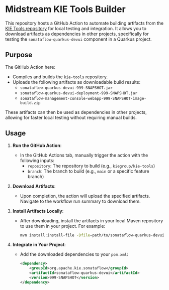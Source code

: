 # Midstream KIE Tools Builder

This repository hosts a GitHub Action to automate building artifacts from the [KIE Tools repository](https://github.com/kiegroup/kie-tools) for local testing and integration. It allows you to download artifacts as dependencies in other projects, specifically for testing the `sonataflow-quarkus-devui` component in a Quarkus project.

## Purpose

The GitHub Action here:
- Compiles and builds the `kie-tools` repository.
- Uploads the following artifacts as downloadable build results:
  - `sonataflow-quarkus-devui-999-SNAPSHOT.jar`
  - `sonataflow-quarkus-devui-deployment-999-SNAPSHOT.jar`
  - `sonataflow-management-console-webapp-999-SNAPSHOT-image-build.zip`

These artifacts can then be used as dependencies in other projects, allowing for faster local testing without requiring manual builds.

## Usage

1. **Run the GitHub Action**:
   - In the GitHub Actions tab, manually trigger the action with the following inputs:
     - `repository`: The repository to build (e.g., `kiegroup/kie-tools`)
     - `branch`: The branch to build (e.g., `main` or a specific feature branch)

2. **Download Artifacts**:
   - Upon completion, the action will upload the specified artifacts. Navigate to the workflow run summary to download them.

3. **Install Artifacts Locally**:
   - After downloading, install the artifacts in your local Maven repository to use them in your project. For example:
     ```bash
     mvn install:install-file -Dfile=path/to/sonataflow-quarkus-devui-999-SNAPSHOT.jar -DgroupId=org.apache.kie.sonataflow -DartifactId=sonataflow-quarkus-devui -Dversion=999-SNAPSHOT -Dpackaging=jar
     ```

4. **Integrate in Your Project**:
   - Add the downloaded dependencies to your `pom.xml`:
     ```xml
     <dependency>
         <groupId>org.apache.kie.sonataflow</groupId>
         <artifactId>sonataflow-quarkus-devui</artifactId>
         <version>999-SNAPSHOT</version>
     </dependency>
     ```
